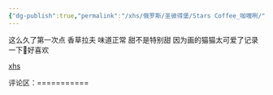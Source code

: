 ```yaml
---
{"dg-publish":true,"permalink":"/xhs/俄罗斯/圣彼得堡/Stars Coffee_咖喱咧/","tags":["rednote","圣彼得堡"],"updated":"2025-03-30T20:39:08.461+08:00"}
---
```


 

这么久了第一次点 香草拉夫 味道正常 甜不是特别甜
因为画的猫猫太可爱了记录一下🥺好喜欢

[xhs](https://www.xiaohongshu.com/explore/66526b34000000001500b860?xsec_token=AB_PmrYxxwWaIi7klIzLPwiHGjMLHQuOEe7d60gp5jOpg=&xsec_source=pc_user)

评论区：===========

